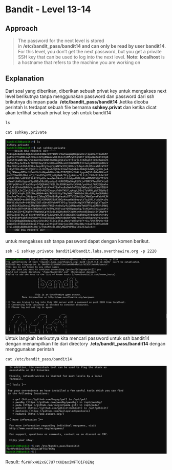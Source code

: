 # Bandit - Level 13-14
## Approach

> The password for the next level is stored in **/etc/bandit_pass/bandit14 and can only be read by user bandit14**. For this level, you don’t get the next password, but you get a private SSH key that can be used to log into the next level. **Note:** **localhost** is a hostname that refers to the machine you are working on

## Explanation

Dari soal yang diberikan, diberikan sebuah privat key untuk mengakses next level berikutnya tanpa menggunakan password dan password dari ssh brikutnya disimpan pada  **/etc/bandit_pass/bandit14**  .ketika dicoba perintah ls terdapat sebuah file bernama **sshkey.privat** dan ketika dicat akan terlihat sebuah privat key ssh untuk bandit14

```
ls
```

```
cat sshkey.private
```

![!image](docs/image1.png)

 untuk mengakses ssh tanpa password dapat dengan komen berikut.

```
ssh -i sshkey.private bandit14@bandit.labs.overthewire.org -p 2220
```

![!image](docs/image2.png)
Untuk langkah berikutnya kita mencari password untuk ssh bandit14 dengan menampilkan file dari directory  **/etc/bandit_pass/bandit14** dengan menggunakan perintah 
```
cat /etc/bandit_pass/bandit14
```
![!image](docs/image3.png)

Result: `fGrHPx402xGC7U7rXKDaxiWFTOiF0ENq`

